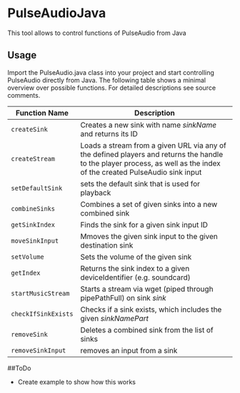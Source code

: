 # PulseAudioJava
This tool allows to control functions of PulseAudio from Java

## Usage
Import the PulseAudio.java class into your project and start controlling PulseAudio directly from Java. The following table shows a minimal overview over possible functions. For detailed descriptions see source comments.

Function Name  | Description
------------- | -------------
```createSink``` | Creates a new sink with name *sinkName* and returns its ID
```createStream``` | Loads a stream from a given URL via any of the defined players and returns the handle to the player process, as well as the index of the created PulseAudio sink input
```setDefaultSink``` | sets the default sink that is used for playback
```combineSinks``` | Combines a set of given sinks into a new combined sink
```getSinkIndex``` | Finds the sink for a given sink input ID
```moveSinkInput``` | Mmoves the given sink input to the given destination sink
```setVolume``` | Sets the volume of the given sink
```getIndex``` | Returns the sink index to a given deviceIdentifier (e.g. soundcard)
```startMusicStream``` | Starts a stream via wget (piped through pipePathFull) on sink *sink*
```checkIfSinkExists``` | Checks if a sink exists, which includes the given *sinkNamePart*
```removeSink``` | Deletes a combined sink from the list of sinks
```removeSinkInput``` | removes an input from a sink

##ToDo
- Create example to show how this works